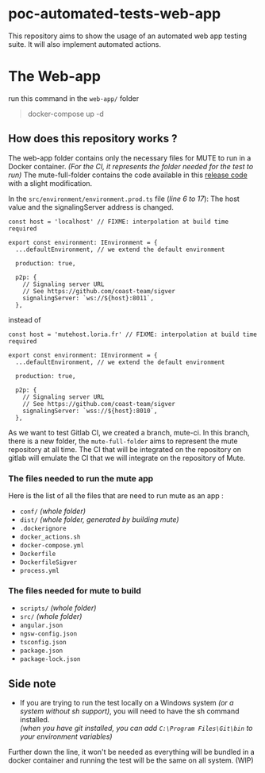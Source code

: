 # poc-automated-tests-web-app

This repository aims to show the usage of an automated web app testing suite.
It will also implement automated actions.

# The Web-app

run this command in the `web-app/` folder
> docker-compose up -d 


## How does this repository works ?
The web-app folder contains only the necessary files for MUTE to run in a Docker container. *(For the CI, it represents the folder needed for the test to run)*
The mute-full-folder contains the code available in this [release code](https://github.com/BaptisteHubert/mute/releases/tag/0.12.3) with a slight modification.

In the `src/environment/environment.prod.ts` file (*line 6 to 17*):
The host value and the signalingServer address is changed.
```
const host = 'localhost' // FIXME: interpolation at build time required

export const environment: IEnvironment = {
  ...defaultEnvironment, // we extend the default environment

  production: true,

  p2p: {
    // Signaling server URL
    // See https://github.com/coast-team/sigver
    signalingServer: `ws://${host}:8011`,
  },
```

instead of 

```
const host = 'mutehost.loria.fr' // FIXME: interpolation at build time required

export const environment: IEnvironment = {
  ...defaultEnvironment, // we extend the default environment

  production: true,

  p2p: {
    // Signaling server URL
    // See https://github.com/coast-team/sigver
    signalingServer: `wss://${host}:8010`,
  },
```

As we want to test Gitlab CI, we created a branch, mute-ci.
In this branch, there is a new folder, the `mute-full-folder` aims to represent the mute repository at all time. The CI that will be integrated on the repository on gitlab will emulate the CI that we will integrate on the repository of Mute.

### The files needed to run the mute app
Here is the list of all the files that are need to run mute as an app :
- `conf/` *(whole folder)*
- `dist/` *(whole folder, generated by building mute)*
- `.dockerignore`
- `docker_actions.sh`
- `docker-compose.yml`
- `Dockerfile`
- `DockerfileSigver`
- `process.yml`


### The files needed for mute to build
- `scripts/` *(whole folder)*
- `src/` *(whole folder)*
- `angular.json`
- `ngsw-config.json`
- `tsconfig.json`
- `package.json`
- `package-lock.json`

## Side note
- If you are trying to run the test locally on a Windows system *(or a system without sh support)*, you will need to have the sh command installed.  
 *(when you have git installed, you can add `C:\Program Files\Git\bin` to your environment variables)* 

Further down the line, it won't be needed as everything will be bundled in a docker container and running the test will be the same on all system. (WIP)




